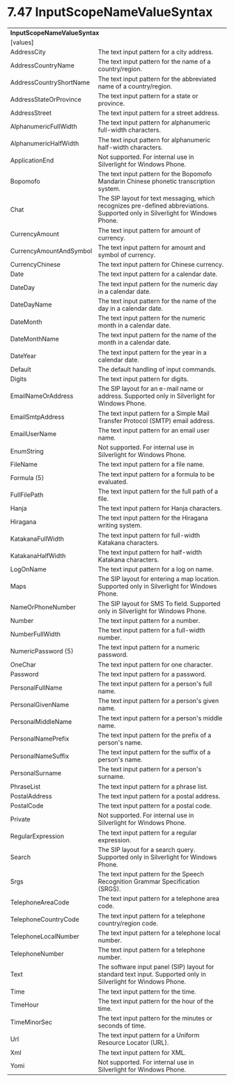 <html dir="LTR" xmlns:mshelp="http://msdn.microsoft.com/mshelp" xmlns:ddue="http://ddue.schemas.microsoft.com/authoring/2003/5" xmlns:xlink="http://www.w3.org/1999/xlink" xmlns:tool="http://www.microsoft.com/tooltip">

<body>
 <input type="hidden" id="userDataCache" class="userDataStyle">
 <input type="hidden" id="hiddenScrollOffset">
 <img id="dropDownImage" style="display:none; height:0; width:0;" src="../local/drpdown.gif">
 <img id="dropDownHoverImage" style="display:none; height:0; width:0;" src="../local/drpdown_orange.gif">
 <img id="collapseImage" style="display:none; height:0; width:0;" src="../local/collapse.gif">
 <img id="expandImage" style="display:none; height:0; width:0;" src="../local/exp.gif">
 <img id="collapseAllImage" style="display:none; height:0; width:0;" src="../local/collall.gif">
 <img id="expandAllImage" style="display:none; height:0; width:0;" src="../local/expall.gif">
 <img id="copyImage" style="display:none; height:0; width:0;" src="../local/copycode.gif">
 <img id="copyHoverImage" style="display:none; height:0; width:0;" src="../local/copycodeHighlight.gif">
 <div id="header"><h1 class="heading">7.47 InputScopeNameValueSyntax</h1></div>

 <div id="mainSection">
 <div id="mainBody">
 <div id="allHistory" class="saveHistory" onsave="saveAll()" onload="loadAll()"></div>
 <p xmlns:wsd="http://wsdev.schemas.microsoft.com/authoring/2008/2" xmlns:msxsl="urn:schemas-microsoft-com:xslt" xmlns:script="urn:script" xmlns:build="urn:build">
 </p>
 <div id="sectionSection0" class="section" name="collapseableSection">
 <content xmlns="http://ddue.schemas.microsoft.com/authoring/2003/5" xmlns:wsd="http://wsdev.schemas.microsoft.com/authoring/2008/2" xmlns:msxsl="urn:schemas-microsoft-com:xslt" xmlns:script="urn:script" xmlns:build="urn:build">
 </content>
 </div>
 <div id="sectionSection1" class="section" name="collapseableSection">
 <content xmlns="http://ddue.schemas.microsoft.com/authoring/2003/5" xmlns:wsd="http://wsdev.schemas.microsoft.com/authoring/2008/2" xmlns:msxsl="urn:schemas-microsoft-com:xslt" xmlns:script="urn:script" xmlns:build="urn:build">
 <table class="ProtocolAuthoredTable" xmlns="">
 <tr><td colspan="2">
 <b>InputScopeNameValueSyntax</b> </td>
 </tr>
 <tr><td><div class="indent0">[values]</div></td>
 <td></td>
 </tr>
 <tr><td><div class="indent2">AddressCity</div></td>
 <td>The text input pattern for a city address.</td>
 </tr>
 <tr><td><div class="indent2">AddressCountryName</div></td>
 <td>The text input pattern for the name of a country/region.</td>
 </tr>
 <tr><td><div class="indent2">AddressCountryShortName</div></td>
 <td>The text input pattern for the abbreviated name of a country/region.</td>
 </tr>
 <tr><td><div class="indent2">AddressStateOrProvince</div></td>
 <td>The text input pattern for a state or province.</td>
 </tr>
 <tr><td><div class="indent2">AddressStreet</div></td>
 <td>The text input pattern for a street address.</td>
 </tr>
 <tr><td><div class="indent2">AlphanumericFullWidth</div></td>
 <td>The text input pattern for alphanumeric full-width characters.</td>
 </tr>
 <tr><td><div class="indent2">AlphanumericHalfWidth</div></td>
 <td>The text input pattern for alphanumeric half-width characters.</td>
 </tr>
 <tr><td><div class="indent2">ApplicationEnd</div></td>
 <td>Not supported. For internal use in Silverlight for Windows Phone.</td>
 </tr>
 <tr><td><div class="indent2">Bopomofo</div></td>
 <td>The text input pattern for the Bopomofo Mandarin Chinese phonetic transcription system.</td>
 </tr>
 <tr><td><div class="indent2">Chat</div></td>
 <td>The SIP layout for text messaging, which recognizes pre-defined abbreviations. Supported only in Silverlight for Windows Phone.</td>
 </tr>
 <tr><td><div class="indent2">CurrencyAmount</div></td>
 <td>The text input pattern for amount of currency.</td>
 </tr>
 <tr><td><div class="indent2">CurrencyAmountAndSymbol</div></td>
 <td>The text input pattern for amount and symbol of currency.</td>
 </tr>
 <tr><td><div class="indent2">CurrencyChinese</div></td>
 <td>The text input pattern for Chinese currency.</td>
 </tr>
 <tr><td><div class="indent2">Date</div></td>
 <td>The text input pattern for a calendar date.</td>
 </tr>
 <tr><td><div class="indent2">DateDay</div></td>
 <td>The text input pattern for the numeric day in a calendar date.</td>
 </tr>
 <tr><td><div class="indent2">DateDayName</div></td>
 <td>The text input pattern for the name of the day in a calendar date.</td>
 </tr>
 <tr><td><div class="indent2">DateMonth</div></td>
 <td>The text input pattern for the numeric month in a calendar date.</td>
 </tr>
 <tr><td><div class="indent2">DateMonthName</div></td>
 <td>The text input pattern for the name of the month in a calendar date.</td>
 </tr>
 <tr><td><div class="indent2">DateYear</div></td>
 <td>The text input pattern for the year in a calendar date.</td>
 </tr>
 <tr><td><div class="indent2">Default</div></td>
 <td>The default handling of input commands.</td>
 </tr>
 <tr><td><div class="indent2">Digits</div></td>
 <td>The text input pattern for digits.</td>
 </tr>
 <tr><td><div class="indent2">EmailNameOrAddress</div></td>
 <td>The SIP layout for an e-mail name or address. Supported only in Silverlight for Windows Phone.</td>
 </tr>
 <tr><td><div class="indent2">EmailSmtpAddress</div></td>
 <td>The text input pattern for a Simple Mail Transfer Protocol (SMTP) email address.</td>
 </tr>
 <tr><td><div class="indent2">EmailUserName</div></td>
 <td>The text input pattern for an email user name.</td>
 </tr>
 <tr><td><div class="indent2">EnumString</div></td>
 <td>Not supported. For internal use in Silverlight for Windows Phone.</td>
 </tr>
 <tr><td><div class="indent2">FileName</div></td>
 <td>The text input pattern for a file name.</td>
 </tr>
 <tr><td><div class="indent2">Formula (5)</div></td>
 <td>The text input pattern for a formula to be evaluated.</td>
 </tr>
 <tr><td><div class="indent2">FullFilePath</div></td>
 <td>The text input pattern for the full path of a file.</td>
 </tr>
 <tr><td><div class="indent2">Hanja</div></td>
 <td>The text input pattern for Hanja characters.</td>
 </tr>
 <tr><td><div class="indent2">Hiragana</div></td>
 <td>The text input pattern for the Hiragana writing system.</td>
 </tr>
 <tr><td><div class="indent2">KatakanaFullWidth</div></td>
 <td>The text input pattern for full-width Katakana characters.</td>
 </tr>
 <tr><td><div class="indent2">KatakanaHalfWidth</div></td>
 <td>The text input pattern for half-width Katakana characters.</td>
 </tr>
 <tr><td><div class="indent2">LogOnName</div></td>
 <td>The text input pattern for a log on name.</td>
 </tr>
 <tr><td><div class="indent2">Maps</div></td>
 <td>The SIP layout for entering a map location. Supported only in Silverlight for Windows Phone.</td>
 </tr>
 <tr><td><div class="indent2">NameOrPhoneNumber</div></td>
 <td>The SIP layout for SMS To field. Supported only in Silverlight for Windows Phone.</td>
 </tr>
 <tr><td><div class="indent2">Number</div></td>
 <td>The text input pattern for a number.</td>
 </tr>
 <tr><td><div class="indent2">NumberFullWidth</div></td>
 <td>The text input pattern for a full-width number.</td>
 </tr>
 <tr><td><div class="indent2">NumericPassword (5)</div></td>
 <td>The text input pattern for a numeric password.</td>
 </tr>
 <tr><td><div class="indent2">OneChar</div></td>
 <td>The text input pattern for one character.</td>
 </tr>
 <tr><td><div class="indent2">Password</div></td>
 <td>The text input pattern for a password.</td>
 </tr>
 <tr><td><div class="indent2">PersonalFullName</div></td>
 <td>The text input pattern for a person's full name.</td>
 </tr>
 <tr><td><div class="indent2">PersonalGivenName</div></td>
 <td>The text input pattern for a person's given name.</td>
 </tr>
 <tr><td><div class="indent2">PersonalMiddleName</div></td>
 <td>The text input pattern for a person's middle name.</td>
 </tr>
 <tr><td><div class="indent2">PersonalNamePrefix</div></td>
 <td>The text input pattern for the prefix of a person's name.</td>
 </tr>
 <tr><td><div class="indent2">PersonalNameSuffix</div></td>
 <td>The text input pattern for the suffix of a person's name.</td>
 </tr>
 <tr><td><div class="indent2">PersonalSurname</div></td>
 <td>The text input pattern for a person's surname.</td>
 </tr>
 <tr><td><div class="indent2">PhraseList</div></td>
 <td>The text input pattern for a phrase list.</td>
 </tr>
 <tr><td><div class="indent2">PostalAddress</div></td>
 <td>The text input pattern for a postal address.</td>
 </tr>
 <tr><td><div class="indent2">PostalCode</div></td>
 <td>The text input pattern for a postal code.</td>
 </tr>
 <tr><td><div class="indent2">Private</div></td>
 <td>Not supported. For internal use in Silverlight for Windows Phone.</td>
 </tr>
 <tr><td><div class="indent2">RegularExpression</div></td>
 <td>The text input pattern for a regular expression.</td>
 </tr>
 <tr><td><div class="indent2">Search</div></td>
 <td>The SIP layout for a search query. Supported only in Silverlight for Windows Phone.</td>
 </tr>
 <tr><td><div class="indent2">Srgs</div></td>
 <td>The text input pattern for the Speech Recognition Grammar Specification (SRGS).</td>
 </tr>
 <tr><td><div class="indent2">TelephoneAreaCode</div></td>
 <td>The text input pattern for a telephone area code.</td>
 </tr>
 <tr><td><div class="indent2">TelephoneCountryCode</div></td>
 <td>The text input pattern for a telephone country/region code.</td>
 </tr>
 <tr><td><div class="indent2">TelephoneLocalNumber</div></td>
 <td>The text input pattern for a telephone local number.</td>
 </tr>
 <tr><td><div class="indent2">TelephoneNumber</div></td>
 <td>The text input pattern for a telephone number.</td>
 </tr>
 <tr><td><div class="indent2">Text</div></td>
 <td>The software input panel (SIP) layout for standard text input. Supported only in Silverlight for Windows Phone.</td>
 </tr>
 <tr><td><div class="indent2">Time</div></td>
 <td>The text input pattern for the time.</td>
 </tr>
 <tr><td><div class="indent2">TimeHour</div></td>
 <td>The text input pattern for the hour of the time.</td>
 </tr>
 <tr><td><div class="indent2">TimeMinorSec</div></td>
 <td>The text input pattern for the minutes or seconds of time.</td>
 </tr>
 <tr><td><div class="indent2">Url</div></td>
 <td>The text input pattern for a Uniform Resource Locator (URL).</td>
 </tr>
 <tr><td><div class="indent2">Xml</div></td>
 <td>The text input pattern for XML.</td>
 </tr>
 <tr><td><div class="indent2">Yomi</div></td>
 <td>Not supported. For internal use in Silverlight for Windows Phone.</td>
 </tr>
</table>
 </content>
 </div>
 <!--[if gte IE 5]>
 <tool:tip element="languageFilterToolTip" avoidmouse="false"/>
 <![endif]-->
 </div>
 <a name="feedback"></a><span></span>
 </div>
</body></html>
